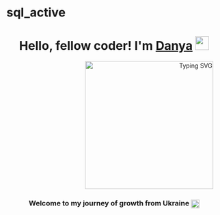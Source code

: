 # sql_active
<h1 align="center">Hello, fellow coder! I'm <a href="https://daniilshat.ru/" target="_blank">Danya</a> 
<img src="https://github.com/blackcater/blackcater/raw/main/images/Hi.gif" height="32"/></h1>

<p align="right">
  <img
    src="https://readme-typing-svg.herokuapp.com?font=Fira+Code&weight=600&size=30&pause=1000&color=F751A0&background=FFFFFF00&width=300&lines=Computer+science+student"
    alt="Typing SVG"
    style="display: block; margin-left: auto; margin-right: 20px; width: 300px;"
  />
</p>
<h3 align="center">Welcome to my journey of growth from Ukraine <img src="https://flagcdn.com/ua.svg" alt="Ukraine" style="height:20px; vertical-align:middle;" />
